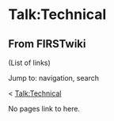 # Talk:Technical

## From FIRSTwiki

(List of links)

Jump to: navigation, search

< [Talk:Technical](/index.php?title=Talk:Technical&redirect=no "Talk:Technical")

No pages link to here.
